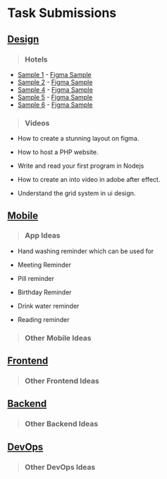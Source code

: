 # Task Submissions

## [Design](https://github.com/hngi/teamfury-design)

> ### Hotels

- [Sample 1](https://github.com/hng-teamfury-org/design/tree/dev/samples/sample1) - [Figma Sample](https://www.figma.com/file/B9XOfyQrCspmZZ5a0odJbr/HOTEL-WEBSITE-DESIGN?node-id=0%3A1)
- [Sample 2](https://github.com/hng-teamfury-org/design/tree/dev/samples/sample2) - [Figma Sample](https://www.figma.com/file/qtg1GCRf1ha4QsmGGiFWkd/Hotel-Website-Task?node-id=0%3A1)
- [Sample 4](https://github.com/hng-teamfury-org/design/tree/dev/samples/sample4) - [Figma Sample](https://www.figma.com/file/wC2vYy8Jzfw0lgOtZ3UxPW/Hotel-Ui?node-id=0%3A1)
- [Sample 5](https://github.com/hng-teamfury-org/design/tree/dev/samples/sample5) - [Figma Sample](https://www.figma.com/file/CypYHHWsaT7rOErPDWMhPx/TheCosmopoiltanHotel?node-id=0%3A1)
- [Sample 6](https://github.com/hng-teamfury-org/design/tree/dev/samples/sample6) - [Figma Sample](https://www.figma.com/file/b0EyVgayFJni8m1w4hgyah/hotel-website?node-id=0%3A1)

> ### Videos

- How to create a stunning layout on figma.

- How to host a PHP website.

- Write and read your first program in Nodejs

- How to create an into video in adobe after effect.

- Understand the grid system in ui design.

## [Mobile](https://github.com/hngi/teamfury-mobile)

> ### App Ideas

- Hand washing reminder which can be used for

- Meeting Reminder

- Pill reminder

- Birthday Reminder

- Drink water reminder

- Reading reminder

> ### Other Mobile Ideas

## [Frontend](https://github.com/hng-teamfury-org/frontend)

> ### Other Frontend Ideas

## [Backend](https://github.com/hng-teamfury-org/backend)

> ### Other Backend Ideas

## [DevOps](https://github.com/hng-teamfury-org/devOps)

> ### Other DevOps Ideas
